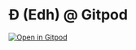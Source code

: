 # Đ (Edh) @ Gitpod

[![Open in Gitpod](https://gitpod.io/button/open-in-gitpod.svg)](https://gitpod.io/#https://github.com/complyue/edhpod)
